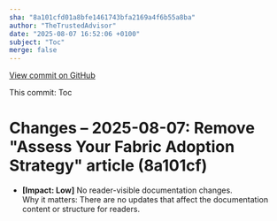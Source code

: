 ```yaml
---
sha: "8a101cfd01a8bfe1461743bfa2169a4f6b55a8ba"
author: "TheTrustedAdvisor"
date: "2025-08-07 16:52:06 +0100"
subject: "Toc"
merge: false
---
```


[View commit on GitHub](https://github.com/TheTrustedAdvisor/FabricAdoptionFramework/commit/8a101cfd01a8bfe1461743bfa2169a4f6b55a8ba)

This commit: Toc

# Changes – 2025-08-07: Remove "Assess Your Fabric Adoption Strategy" article (8a101cf)

- **[Impact: Low]** No reader-visible documentation changes.  
Why it matters: There are no updates that affect the documentation content or structure for readers.
